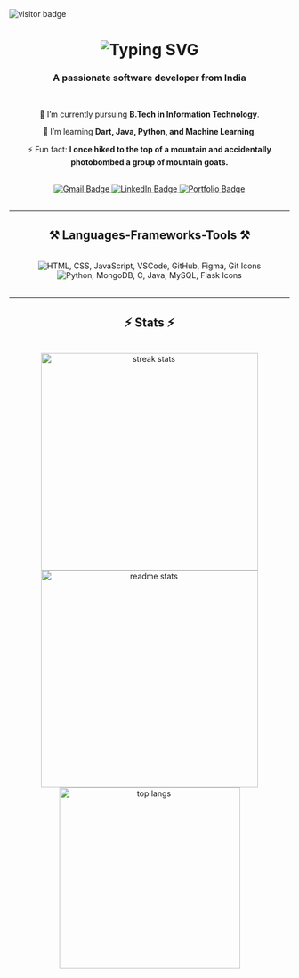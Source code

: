 <img src="https://visitor-badge.laobi.icu/badge?page_id=Abhinavks1405.Abhinavks1405" alt="visitor badge" align="center"/>

<h1 align="center">
    <img src="https://readme-typing-svg.herokuapp.com/?font=Righteous&size=35&center=true&vCenter=true&width=500&height=70&duration=4000&lines=Hi+There!+👋;+I'm+Abhinav+Kumar+Singh!;" alt="Typing SVG" />
</h1>

<h3 align="center">A passionate software developer from India</h3>

<br/>

<div align="center">
 
 🔭 I’m currently pursuing **B.Tech in Information Technology**.

 🌱 I’m learning **Dart, Java, Python, and Machine Learning**.

 ⚡ Fun fact: **I once hiked to the top of a mountain and accidentally photobombed a group of mountain goats.**

</div>

<br/>

<div align="center"> 
  <a href="mailto:abhinavkumarsingh1405@gmail.com">
    <img src="https://img.shields.io/badge/Gmail-333333?style=for-the-badge&logo=gmail&logoColor=red" alt="Gmail Badge"/>
  </a>
  <a href="https://www.linkedin.com/in/abhinavkumarsingh1405/" target="_blank">
    <img src="https://img.shields.io/badge/LinkedIn-0077B5?style=for-the-badge&logo=linkedin&logoColor=white" alt="LinkedIn Badge"/>
  </a>
  <a href="https://your-portfolio-link.com" target="_blank">
     <img src="https://img.shields.io/badge/Portfolio-FF5722?style=for-the-badge&logo=google-chrome&logoColor=white" alt="Portfolio Badge"/> <!-- Update with your actual portfolio link -->
  </a>
</div>

<br/>
<hr/>

<h2 align="center">⚒️ Languages-Frameworks-Tools ⚒️</h2>
<br/>

<div align="center">
    <img src="https://skillicons.dev/icons?i=html,css,javascript,vscode,github,figma,git" alt="HTML, CSS, JavaScript, VSCode, GitHub, Figma, Git Icons"/>
    <img src="https://skillicons.dev/icons?i=python,mongodb,c,java,mysql,flask" alt="Python, MongoDB, C, Java, MySQL, Flask Icons"/>
</div>

<br/>
<hr/>

<h2 align="center">⚡ Stats ⚡</h2>
<br/>

<div align="center">
  <img width=390 src="https://github-readme-streak-stats.herokuapp.com/?user=Abhinavks1405&theme=react&border_radius=10" alt="streak stats"/>
  <img width=390 src="https://github-readme-stats-salesp07.vercel.app/api?username=Abhinavks1405&count_private=true&show_icons=true&theme=react&rank_icon=github&border_radius=10" alt="readme stats" />
  <br/>
  <img width=325 align="center" src="https://github-readme-stats-salesp07.vercel.app/api/top-langs/?username=Abhinavks1405&hide=html&langs_count=8&layout=compact&theme=react&border_radius=10&size_weight=0.5&count_weight=0.5" alt="top langs" />
</div>
